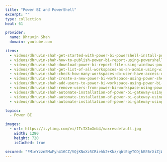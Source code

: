 ```yaml
---
title: "Power BI and PowerShell"
excerpt: ""
type: collection
heat: 61

provider:
  name: Dhruvin Shah
  domain: youtube.com

items:
  - videos/dhruvin-shah-get-started-with-power-bi-powershell-install-powershell-cmdlets-for-power-bi
  - videos/dhruvin-shah-how-to-publish-power-bi-report-using-powershell-cmdlet-publish-power-bi-report-using-powershell
  - videos/dhruvin-shah-download-power-bi-report-file-using-windows-powershell-powershell-to-export-power-bi-report-file
  - videos/dhruvin-shah-get-list-of-all-workspaces-as-an-admin-using-windows-powershell-powershell-and-power-bi
  - videos/dhruvin-shah-check-how-many-workspaces-do-user-have-access-using-windows-powershell-power-bi-using-powershell
  - videos/dhruvin-shah-create-a-new-power-bi-workspace-using-power-shell-power-bi-with-powershell
  - videos/dhruvin-shah-add-users-to-power-bi-workspace-using-power-bi-powershell-power-bi-and-powershell
  - videos/dhruvin-shah-remove-users-from-power-bi-workspace-using-power-bi-powershell-power-bi-and-powershell
  - videos/dhruvin-shah-automate-installation-of-power-bi-gateway-using-powershell
  - videos/dhruvin-shah-automate-installation-of-power-bi-gateway-using-powershell
  - videos/dhruvin-shah-automate-installation-of-power-bi-gateway-using-powershell

topics:
  - Power BI

images:
  - url: https://i.ytimg.com/vi/1TcIX1mXnb4/maxresdefault.jpg
    width: 1280
    height: 720
    isCached: true

secured: "FMieYzznEMwFyh416CZ/VQjKNoXz5CRiehk2+Kkz/qbtEqyTODjkBE6rXiZjW6x+I3Pix6KHlm5jzBNlIBNgV7DWLm3rFzahnnLFcng7sxZOzS7gsZ/9UBAXRtveZpgIj1AkzarOET5mIzp+1WYAfRkhGhXt5BX4vm2QMADkAWvlExeQ8fcgbc6pV2V1EtA8+QVBv6bfwJj4jkZIkZxobRzfl3Crk2TwjHFuuHhF1+Y8wOgWSS/UXY/UXklosKYwuCESz16uXGO6ztSt9q0ET7nFdCKM4Ay0GYxjezTdMfQ+J7544LGtb8HMSkCLbLS82xiU0WuCvH5QGeznqcidUDUcroVT2/CzWFqSP+Z7C3k=;14121FnRrSUP/h6oQMyR8w=="
---
```


